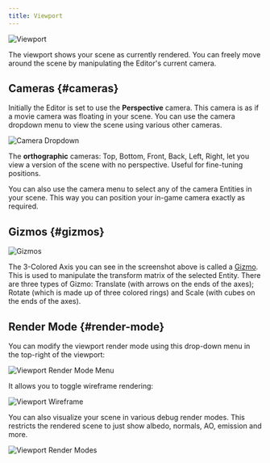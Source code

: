 ```yaml
---
title: Viewport
---
```


![Viewport](/img/user-manual/editor/viewport/viewport.jpg)

The viewport shows your scene as currently rendered. You can freely move around the scene by manipulating the Editor's current camera.

## Cameras {#cameras}

Initially the Editor is set to use the **Perspective** camera. This camera is as if a movie camera was floating in your scene. You can use the camera dropdown menu to view the scene using various other cameras.

![Camera Dropdown](/img/user-manual/editor/viewport/camera-dropdown.jpg)

The **orthographic** cameras: Top, Bottom, Front, Back, Left, Right, let you view a version of the scene with no perspective. Useful for fine-tuning positions.

You can also use the camera menu to select any of the camera Entities in your scene. This way you can position your in-game camera exactly as required.

## Gizmos {#gizmos}

![Gizmos](/img/user-manual/editor/viewport/gizmos.jpg)

The 3-Colored Axis you can see in the screenshot above is called a [Gizmo][4]. This is used to manipulate the transform matrix of the selected Entity. There are three types of Gizmo: Translate (with arrows on the ends of the axes); Rotate (which is made up of three colored rings) and Scale (with cubes on the ends of the axes).

## Render Mode {#render-mode}

You can modify the viewport render mode using this drop-down menu in the top-right of the viewport:

![Viewport Render Mode Menu](/img/user-manual/editor/viewport/render-mode-menu.png)

It allows you to toggle wireframe rendering:

![Viewport Wireframe](/img/user-manual/editor/viewport/wireframe.png)

You can also visualize your scene in various debug render modes. This restricts the rendered scene to just show albedo, normals, AO, emission and more.

![Viewport Render Modes](/img/user-manual/editor/viewport/render-modes.png)

[4]: /user-manual/glossary#gizmo
